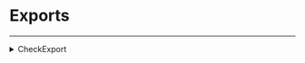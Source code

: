 # Exports
---
<details><summary markdown="span">
CheckExport</summary>

---

#### Check if an export exists

##### `Shared`
##### Lib.CheckExport(resource, key)

#### Parameters
- **resource**: string - The resource to check
- **key**: string - The export to check
#### Return
- **return**: boolean - Whether the export exists

---
</details>

